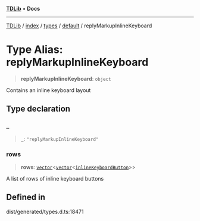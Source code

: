 [**TDLib**](../../../../../../README.md) • **Docs**

***

[TDLib](../../../../../../modules.md) / [index](../../../../../README.md) / [types](../../../README.md) / [default](../README.md) / replyMarkupInlineKeyboard

# Type Alias: replyMarkupInlineKeyboard

> **replyMarkupInlineKeyboard**: `object`

Contains an inline keyboard layout

## Type declaration

### \_

> **\_**: `"replyMarkupInlineKeyboard"`

### rows

> **rows**: [`vector`](vector.md)\<[`vector`](vector.md)\<[`inlineKeyboardButton`](inlineKeyboardButton.md)\>\>

A list of rows of inline keyboard buttons

## Defined in

dist/generated/types.d.ts:18471
